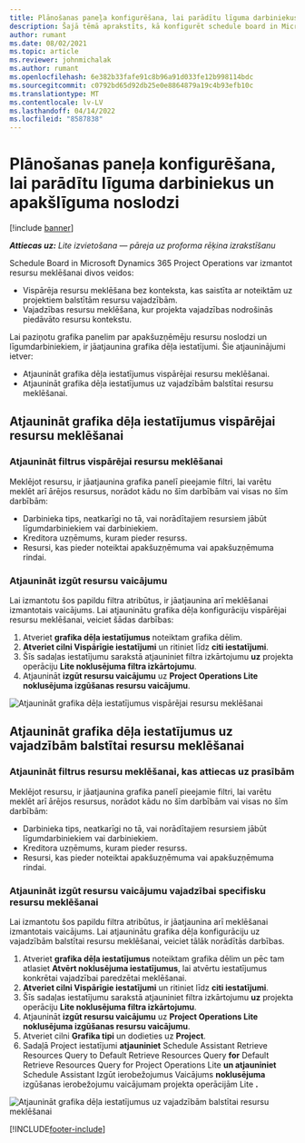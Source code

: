 ```yaml
---
title: Plānošanas paneļa konfigurēšana, lai parādītu līguma darbiniekus un apakšlīguma noslodzi
description: Šajā tēmā aprakstīts, kā konfigurēt schedule board in Microsoft Dynamics 365 Project Operations, lai rādītu apakšuzņēmēju resursu noslodzi, kad tiek pieprasīts personāls projekta resursiem.
author: rumant
ms.date: 08/02/2021
ms.topic: article
ms.reviewer: johnmichalak
ms.author: rumant
ms.openlocfilehash: 6e382b33fafe91c8b96a91d033fe12b998114bdc
ms.sourcegitcommit: c0792bd65d92db25e0e8864879a19c4b93efb10c
ms.translationtype: MT
ms.contentlocale: lv-LV
ms.lasthandoff: 04/14/2022
ms.locfileid: "8587838"
---
```

# <a name="configure-schedule-board-to-show-contract-workers-and-subcontracted-capacity"></a>Plānošanas paneļa konfigurēšana, lai parādītu līguma darbiniekus un apakšlīguma noslodzi 

[!include [banner](../../includes/dataverse-preview.md)]

_**Attiecas uz:** Lite izvietošana — pāreja uz proforma rēķina izrakstīšanu_

Schedule Board in Microsoft Dynamics 365 Project Operations var izmantot resursu meklēšanai divos veidos:

- Vispārēja resursu meklēšana bez konteksta, kas saistīta ar noteiktām uz projektiem balstītām resursu vajadzībām.
- Vajadzības resursu meklēšana, kur projekta vajadzības nodrošinās piedāvāto resursu kontekstu.

Lai paziņotu grafika panelim par apakšuzņēmēju resursu noslodzi un līgumdarbiniekiem, ir jāatjaunina grafika dēļa iestatījumi. Šie atjauninājumi ietver: 
- Atjaunināt grafika dēļa iestatījumus vispārējai resursu meklēšanai.
- Atjaunināt grafika dēļa iestatījumus uz vajadzībām balstītai resursu meklēšanai.

## <a name="update-schedule-board-settings-for-general-resource-search"></a>Atjaunināt grafika dēļa iestatījumus vispārējai resursu meklēšanai
### <a name="update-filters-for-general-resource-search"></a>Atjaunināt filtrus vispārējai resursu meklēšanai
Meklējot resursu, ir jāatjaunina grafika panelī pieejamie filtri, lai varētu meklēt arī ārējos resursus, norādot kādu no šīm darbībām vai visas no šīm darbībām:
  - Darbinieka tips, neatkarīgi no tā, vai norādītajiem resursiem jābūt līgumdarbiniekiem vai darbiniekiem.
  - Kreditora uzņēmums, kuram pieder resurss.
  - Resursi, kas pieder noteiktai apakšuzņēmuma vai apakšuzņēmuma rindai.
    
### <a name="update-retrieve-resource-query"></a>Atjaunināt izgūt resursu vaicājumu
Lai izmantotu šos papildu filtra atribūtus, ir jāatjaunina arī meklēšanai izmantotais vaicājums. Lai atjauninātu grafika dēļa konfigurāciju vispārējai resursu meklēšanai, veiciet šādas darbības:  
1. Atveriet **grafika dēļa iestatījumus** noteiktam grafika dēlim.
2. **Atveriet cilni Vispārīgie iestatījumi** un ritiniet līdz **citi iestatījumi**.
3. Šīs sadaļas iestatījumu sarakstā atjauniniet filtra izkārtojumu **uz** projekta operāciju **Lite noklusējuma filtra izkārtojumu**.
4. Atjaunināt **izgūt resursu vaicājumu** uz **Project Operations Lite noklusējuma izgūšanas resursu vaicājumu**.

![Atjaunināt grafika dēļa iestatījumus vispārējai resursu meklēšanai](../media/BoardSettings.png)  

## <a name="update-schedule-board-settings-for-requirementbased-resource-search"></a>Atjaunināt grafika dēļa iestatījumus uz vajadzībām balstītai resursu meklēšanai
### <a name="update-filters-for-requirement-specific-resource-search"></a>Atjaunināt filtrus resursu meklēšanai, kas attiecas uz prasībām 
Meklējot resursu, ir jāatjaunina grafika panelī pieejamie filtri, lai varētu meklēt arī ārējos resursus, norādot kādu no šīm darbībām vai visas no šīm darbībām:
 - Darbinieka tips, neatkarīgi no tā, vai norādītajiem resursiem jābūt līgumdarbiniekiem vai darbiniekiem.
 - Kreditora uzņēmums, kuram pieder resurss.
 - Resursi, kas pieder noteiktai apakšuzņēmuma vai apakšuzņēmuma rindai.

### <a name="update-retrieve-resource-query-for-requirement-specific-resource-search"></a>Atjaunināt izgūt resursu vaicājumu vajadzībai specifisku resursu meklēšanai 
Lai izmantotu šos papildu filtra atribūtus, ir jāatjaunina arī meklēšanai izmantotais vaicājums. Lai atjauninātu grafika dēļa konfigurāciju uz vajadzībām balstītai resursu meklēšanai, veiciet tālāk norādītās darbības.

1. Atveriet **grafika dēļa iestatījumus** noteiktam grafika dēlim un pēc tam atlasiet **Atvērt noklusējuma iestatījumus**, lai atvērtu iestatījumus konkrētai vajadzībai paredzētai meklēšanai.
2. **Atveriet cilni Vispārīgie iestatījumi** un ritiniet līdz **citi iestatījumi**.
3. Šīs sadaļas iestatījumu sarakstā atjauniniet filtra izkārtojumu **uz** projekta operāciju **Lite noklusējuma filtra izkārtojumu**.
4. Atjaunināt **izgūt resursu vaicājumu** uz **Project Operations Lite noklusējuma izgūšanas resursu vaicājumu**.
5. Atveriet cilni **Grafika tipi** un dodieties uz **Project**.
6. Sadaļā Project iestatījumi **atjauniniet** Schedule Assistant Retrieve Resources Query to Default Retrieve Resources Query **for** Default Retrieve Resources Query for Project Operations Lite **un atjauniniet** Schedule Assistant Izgūt ierobežojumus Vaicājums **noklusējuma** izgūšanas ierobežojumu vaicājumam projekta operācijām Lite **.**

![Atjaunināt grafika dēļa iestatījumus uz vajadzībām balstītai resursu meklēšanai](../media/SASettings.png)  

[!INCLUDE[footer-include](../../includes/footer-banner.md)]
